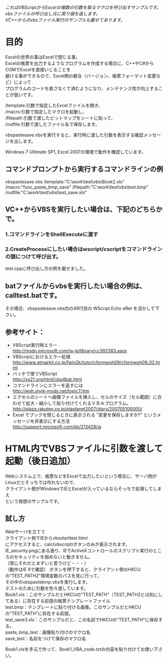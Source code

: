 *これはVBScriptからExcelの複数の引数を取るマクロを呼び出すサンプルです。*  
*vbsファイルの呼び出し元に戻り値を返します。*  
*VC++からのvbsファイル実行のサンプルも載せてあります。*  

# 目的  
Excelの世界の事はExcelで閉じる事。  
Excelの帳票を出力するようなプログラムを作成する場合に、C++やC#からCOMでExcelを直接いじることを  
避ける事ができるので、Excel側の都合（バージョン、帳票フォーマット変更など）によって  
プログラムのコードを直さなくて済むようになり、メンテナンス性が向上することが狙いです。  


/template:引数で指定したExcelファイルを開き、  
/macro:引数で指定したマクロを起動し、  
/filepath:引数で渡したビットマップをシートに貼って、  
/outfile:引数で渡したファイル名で保存します。  

vbspastesave.vbsを実行すると、実行時に渡した引数を表示する確認メッセージを出します。  

Windows 7 Ultimate SP1, Excel 2007の環境で動作を確認しています。  

## コマンドプロンプトから実行するコマンドラインの例  
vbspastesave.vbs /template:"C:\work\test\vbs\Book2.xls" /macro:"func_paste_bmp_save" /filepath:"C:\work\test\vbs\test.bmp" /outfile:"C:\work\test\vbs\test_save.xls"  

## VC++からVBSを実行したい場合は、下記のどちらかで。  
### 1.コマンドラインをShellExecuteに渡す  
### 2.CreateProcessにしたい場合はwscript/cscriptをコマンドラインの頭につけて呼び出す。  
  test.cppに呼び出し方の例を載せました。  

## batファイルからvbsを実行したい場合の例は、calltest.batです。  
その場合、vbspastesave.vbs内の49行目の WScript.Echo eRet を活かして下さい。  

## 参考サイト：  
* VBScript実行時エラー  
  http://msdn.microsoft.com/ja-jp/library/cc392383.aspx  
* VBScriptにおけるエラー処理  
  http://www.atmarkit.co.jp/fwin2k/tutor/cformwsh09/cformwsh09_02.html  
* バッチで使うVBScript  
  http://ys21.org/html/vbs4bat.html  
* コマンドラインにエラーを返すには  
  http://wsh.style-mods.net/topic7.htm  
* エクセルのシートへ画像ファイルを挿入し、セルのサイズ（セル範囲）に合わせて拡大・縮小して貼り付けてくれるＶＢＡプログラム。  
  http://plaza.rakuten.co.jp/plaplanet2007/diary/200705100000/  
* Excel でブックを閉じるときに表示される "変更を保存しますか?" というメッセージを非表示にする方法  
  http://support.microsoft.com/kb/213428/ja  


# HTML内でVBSファイルに引数を渡して起動（後日追加）  
Webシステム上で、帳票などをExcelで出力したいという場合に、サーバ側がLinuxだとそっちでは作れないので、  
クライアント側がWindowsでIEとExcelが入っているならそっちで処理してしまえ  
という発想のサンプルです。  

## 試し方
Webサーバを立てて  
クライアント側でIEからvbsstarttest.html  
にアクセスすると、calc(vbscript)ボタンのみが表示されます。  
IE_security.pngにある通り、IEでActiveXコントロールのスクリプト実行のところのセキュリティを弱めないと動きません。  
（常にそれだとまずいと思うけど・・・）  
（動作はIE 9で確認）
ボタンを押下すると、クライアント側のHKCUの"TEST_PATH2"環境変数のパスを見に行って、  
その中のvbspastebmp.vbsを実行します。  
テストのために引数を色々渡しています。  
Book1.xls：このサンプルだとHKCUの"TEST_PATH"（TEST_PATH2とは別にしてある）に存在する前提の帳票テンプレートファイル  
test.bmp：テンプレートに貼り付ける画像。このサンプルだとHKCUの"TEST_PATH"に存在する前提。  
test_save3.xls：このサンプルだと、この名前でHKCUの"TEST_PATH"に保存する。  
paste_bmp_test：画像貼り付けのマクロ名  
save_test：名前をつけて保存のマクロ名  

Book1.xlsを手元で作って、Book1_VBA_code.txtの内容を貼り付けてお使い下さい。  
